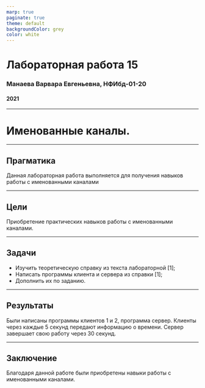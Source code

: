 ```yaml
---
marp: true
paginate: true
theme: default
backgroundColor: grey
color: white
---
```



# Лабораторная работа 15 

### Манаева Варвара Евгеньевна, НФИбд-01-20

#### 2021

---

# Именованные каналы.

---

## Прагматика

Данная лабораторная работа выполняется для получения навыков работы с именованными каналами

---

## Цели

Приобретение практических навыков работы с именованными каналами.

---

## Задачи

- Изучить теоретическую справку из текста лабораторной [1];  
- Написать программы клиента и сервера из справки [1];  
- Дополнить их по заданию.

---

## Результаты

Были написаны программы клиентов 1 и 2, программа сервер. Клиенты через каждые 5 секунд передают информацию о времени. Сервер завершает свою работу через 30 секунд. 

---


## Заключение

Благодаря данной работе были приобретены навыки работы с именованными каналами.

